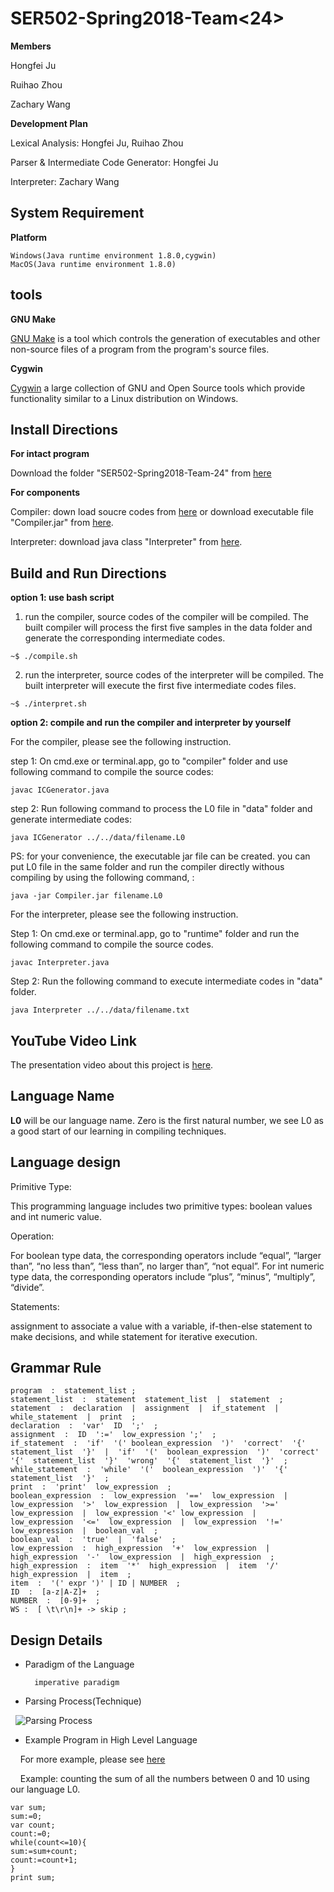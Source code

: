 # SER502-Spring2018-Team<24>

**Members**

Hongfei Ju

Ruihao Zhou

Zachary Wang

**Development Plan**

Lexical Analysis: Hongfei Ju, Ruihao Zhou

Parser & Intermediate Code Generator: Hongfei Ju

Interpreter: Zachary Wang


## System Requirement

**Platform**

    Windows(Java runtime environment 1.8.0,cygwin)
    MacOS(Java runtime environment 1.8.0)

## tools
**GNU Make**

[GNU Make](https://www.gnu.org/software/make/) is a tool which controls the generation of executables and other non-source files of a program from the program's source files.

**Cygwin**

[Cygwin](https://www.cygwin.com/) a large collection of GNU and Open Source tools which provide functionality similar to a Linux distribution on Windows.

## Install Directions

**For intact program**

Download the folder "SER502-Spring2018-Team-24" from [here](https://github.com/HongfeiJu?tab=repositories)

**For components**

Compiler: down load soucre codes from [here](https://github.com/HongfeiJu/SER502-Spring2018-Team-24/tree/master/src/compiler) or download executable file "Compiler.jar" from [here](https://github.com/HongfeiJu/SER502-Spring2018-Team-24/tree/master/bin).

Interpreter: download java class "Interpreter" from [here](https://github.com/HongfeiJu/SER502-Spring2018-Team-24/tree/master/src/runtime).


## Build and Run Directions


**option 1: use bash script**
1. run the compiler, source codes of the compiler will be compiled. The built compiler will process the first five samples in the data folder and generate the corresponding intermediate codes.

`~$ ./compile.sh`

2. run the interpreter, source codes of the interpreter will be compiled. The built interpreter will execute the first five intermediate codes files.

`~$ ./interpret.sh`


**option 2: compile and run the compiler and interpreter by yourself**


For the compiler, please see the following instruction. 

step 1: On cmd.exe or terminal.app, go to "compiler" folder and use following command to compile the source codes:

`javac ICGenerator.java`

step 2: Run following command to process the L0 file in "data" folder and generate intermediate codes:

`java ICGenerator ../../data/filename.L0`


PS: for your convenience, the executable jar file can be created. you can put L0 file in the same folder and run the compiler directly withous compiling by using the following command, :

`java -jar Compiler.jar filename.L0`


For the interpreter, please see the following instruction.

Step 1: On cmd.exe or terminal.app, go to "runtime" folder and run the following command to compile the source codes.

    javac Interpreter.java

Step 2: Run the following command to execute intermediate codes in "data" folder.

    java Interpreter ../../data/filename.txt


## YouTube Video Link

The presentation video about this project is [here](https://www.youtube.com/watch?v=vZbybIA0izA).

## Language Name

**L0** will be our language name.
Zero is the first natural number, we see L0 as a good start of our learning in compiling techniques.

## Language design

Primitive Type: 

This programming language includes two primitive types: boolean values and int numeric value. 

Operation:

For boolean type data, the corresponding operators include “equal”, “larger than”, “no less than”, “less than”, no larger than”, “not equal”. For int numeric type data, the corresponding operators include “plus”, “minus”, “multiply”, “divide”.

Statements: 

assignment to associate a value with a variable, if-then-else statement to make decisions, and while statement for iterative execution.



## Grammar Rule

```
program  :  statement_list ;
statement_list  :  statement  statement_list  |  statement  ;
statement  :  declaration  |  assignment  |  if_statement  |  while_statement  |  print  ;
declaration  :  'var'  ID  ';'  ;
assignment  :  ID  ':='  low_expression ';'  ;
if_statement  :  'if'  '(' boolean_expression  ')'  'correct'  '{'  statement_list  '}'  |  'if'  '('  boolean_expression  ')'  'correct'  '{'  statement_list  '}'  'wrong'  '{'  statement_list  '}'  ;
while_statement  :  'while'  '('  boolean_expression  ')'  '{'  statement_list  '}'  ;
print  :  'print'  low_expression  ;
boolean_expression  :  low_expression  '=='  low_expression  |  low_expression  '>'  low_expression  |  low_expression  '>='   low_expression  |  low_expression '<' low_expression  |  low_expression  '<='  low_expression  |  low_expression  '!='  low_expression  |  boolean_val  ;
boolean_val  :  'true'  |  'false'  ;
low_expression  :  high_expression  '+'  low_expression  |  high_expression  '-'  low_expression  |  high_expression  ;
high_expression  :  item  '*'  high_expression  |  item  '/'  high_expression  |  item  ;
item  :  '(' expr ')' | ID | NUMBER  ;
ID  :  [a-z|A-Z]+  ;
NUMBER  :  [0-9]+  ;
WS :  [ \t\r\n]+ -> skip ;
```

## Design Details
* Paradigm of the Language
	
		imperative paradigm
	

* Parsing Process(Technique)

   ![Parsing Process](https://github.com/HongfeiJu/SER502-Spring2018-Team-24/blob/master/doc/Parsing%20process.png)
		


* Example Program in High Level Language

     For more example, please see [here](https://github.com/HongfeiJu/SER502-Spring2018-Team-24/tree/master/data)
	
     Example: counting the sum of all the numbers between 0 and 10 using our language L0.

```
var sum;
sum:=0;
var count;
count:=0;
while(count<=10){
sum:=sum+count;
count:=count+1;
}
print sum;
```



